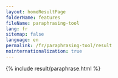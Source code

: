 ```yaml
---
layout: homeResultPage
folderName: features
fileName: paraphrasing-tool
lang: fr
sitemap: false
language: en
permalink: /fr/paraphrasing-tool/result
nointernationalization: true
---
```

{% include result/paraphrase.html %}

<script src="/js/result/paraprashing.js" data-foldername="{{page.folderName}}" data-lang="{{page.lang}}"></script>